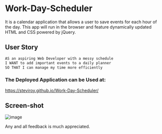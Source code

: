 # Work-Day-Scheduler
It is a calendar application that allows a user to save events for each hour of the day. This app will run in the browser and feature dynamically updated HTML and CSS powered by jQuery.

## User Story

```md
AS an aspiring Web Developer with a messy schedule
I WANT to add important events to a daily planner
SO THAT I can manage my time more efficiently
```

### The Deployed Application can be Used at:
https://steviroy.github.io/Work-Day-Scheduler/

## Screen-shot

![image](https://user-images.githubusercontent.com/123859262/219516898-14ada0d5-d6da-4d11-acd8-51d89d556718.png)


Any and all feedback is much appreciated.
